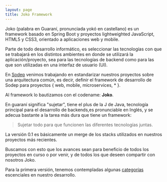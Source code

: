 ```yaml
---
layout: page
title: Joko Framework
---
```


Joko (palabra en Guaraní, pronunciada yokó en castellano) es un framework basado en Spring Boot y proyectos lightweighted JavaScript, HTML5 y CSS3, orientado a aplicaciones web y mobile.

Parte de todo desarrollo informático, es seleccionar las tecnologías con que se trabajará en los distintos ambientes en donde se utilizará la aplicación/proyecto, sea para las tecnologías de backend como para las que son utilizadas en una interfaz de usuario (UI).

En [Sodep](http://www.sodep.com.py) venimos trabajando en estandarizar nuestros proyectos sobre una arquitectura común, es decir, definir el framework de desarrollo de Sodep para proyectos <span class="highlight"> <span class="gi"> { web, mobile, microservices, * }</span></span>.

Al framework lo bautizamos con el codename: **Joko**.

En guaraní significa "sujetar", tiene el plus de la J de Java, tecnología principal para el desarrollo de backends,es pronunciable en Inglés, y se adecua bastante a la tarea más dura que tiene un framework:

<blockquote>
	Sujetar todo para que funcionen las diferentes tecnologías juntas.
</blockquote>

La versión 0.1 es básicamente un merge de los stacks utilizados en nuestros proyectos más recientes.

Buscamos con esto que los avances sean para beneficio de todos los proyectos en curso o por venir, y de todos los que deseen compartir con nosotros Joko.

Para la primera versión, tenemos contempladas algunas [categorías](categories.html) escenciales en nuestro desarrollo.